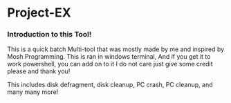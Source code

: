 # Project-EX
 
   ### Introduction to this Tool!
This is a quick batch Multi-tool that was mostly made by me and inspired by Mosh Programming. This is ran in windows terminal, And if you get it to work powershell, you can add on to it I do not care just give some credit please and thank you!

This includes disk defragment, disk cleanup, PC crash, PC cleanup, and many many more!
